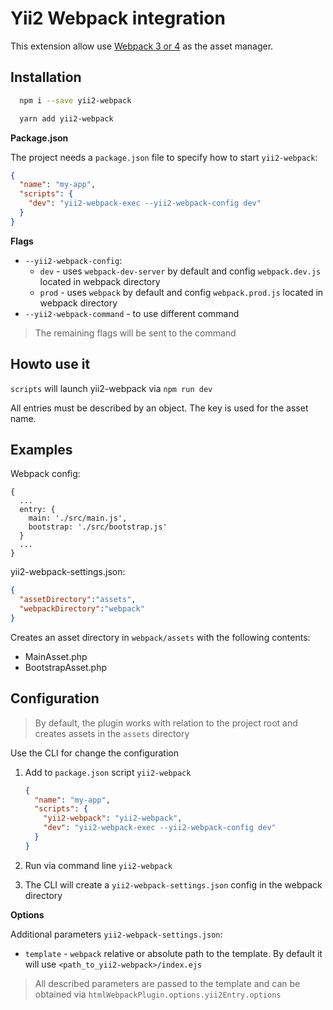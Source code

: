 Yii2 Webpack integration
========================

This extension allow use [Webpack 3 or 4](https://webpack.js.org/) as the asset manager.

Installation
------------

```bash
  npm i --save yii2-webpack
```

```bash
  yarn add yii2-webpack
```

**Package.json**

The project needs a `package.json` file to specify how to start `yii2-webpack`:

```json
{
  "name": "my-app",
  "scripts": {
    "dev": "yii2-webpack-exec --yii2-webpack-config dev"
  }
}
```

**Flags**

* `--yii2-webpack-config`: 
    * `dev` - uses `webpack-dev-server` by default and config `webpack.dev.js` located in webpack directory
    * `prod` - uses `webpack` by default and config `webpack.prod.js` located in webpack directory
* `--yii2-webpack-command` - to use different command 

> The remaining flags will be sent to the command

Howto use it
------------

`scripts` will launch yii2-webpack via `npm run dev`

All entries must be described by an object. The key is used for the asset name.

Examples
--------

Webpack config:
```
{
  ...
  entry: {
    main: './src/main.js',
    bootstrap: './src/bootstrap.js'
  }
  ...
}
```
yii2-webpack-settings.json:
```json
{
  "assetDirectory":"assets",
  "webpackDirectory":"webpack"
}
```

Creates an asset directory in `webpack/assets` with the following contents:
* MainAsset.php
* BootstrapAsset.php


Configuration
-------------

>By default, the plugin works with relation to the project root and creates assets in the `assets` directory

Use the CLI for change the configuration
1. Add to `package.json` script `yii2-webpack`

    ```json
    {
      "name": "my-app",
      "scripts": {
        "yii2-webpack": "yii2-webpack",
        "dev": "yii2-webpack-exec --yii2-webpack-config dev"
      }
    }
    ```
2. Run via command line `yii2-webpack`
3. The CLI will create a `yii2-webpack-settings.json` config in the webpack directory

**Options**

Additional parameters `yii2-webpack-settings.json`:

* `template` - `webpack` relative or absolute path to the template. By default it will use `<path_to_yii2-webpack>/index.ejs`

> All described parameters are passed to the template and can be obtained via `htmlWebpackPlugin.options.yii2Entry.options`